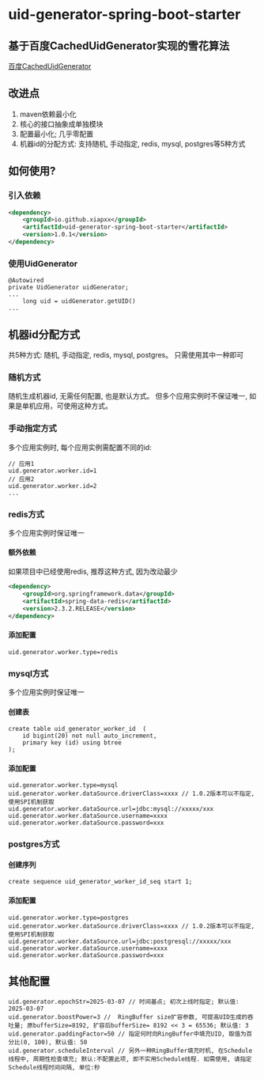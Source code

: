 # uid-generator-spring-boot-starter

## 基于百度CachedUidGenerator实现的雪花算法
[百度CachedUidGenerator](https://github.com/baidu/uid-generator/blob/master/README.zh_cn.md)

## 改进点
1. maven依赖最小化
2. 核心的接口抽象成单独模块
3. 配置最小化; 几乎零配置
4. 机器id的分配方式: 支持随机, 手动指定, redis, mysql, postgres等5种方式

## 如何使用?
### 引入依赖
~~~~xml
<dependency>
    <groupId>io.github.xiapxx</groupId>
    <artifactId>uid-generator-spring-boot-starter</artifactId>
    <version>1.0.1</version>
</dependency>
~~~~
### 使用UidGenerator
    @Autowired
    private UidGenerator uidGenerator;
    ...
        long uid = uidGenerator.getUID()
    ...

## 机器id分配方式
共5种方式: 随机, 手动指定, redis, mysql, postgres。 只需使用其中一种即可

### 随机方式
随机生成机器id, 无需任何配置, 也是默认方式。 但多个应用实例时不保证唯一, 如果是单机应用，可使用这种方式。

### 手动指定方式
多个应用实例时, 每个应用实例需配置不同的id:

    // 应用1
    uid.generator.worker.id=1
    // 应用2
    uid.generator.worker.id=2
    ...

### redis方式
多个应用实例时保证唯一
#### 额外依赖
如果项目中已经使用redis, 推荐这种方式, 因为改动最少
~~~~xml
<dependency>
    <groupId>org.springframework.data</groupId>
    <artifactId>spring-data-redis</artifactId>
    <version>2.3.2.RELEASE</version>
</dependency>
~~~~
#### 添加配置
    uid.generator.worker.type=redis

### mysql方式
多个应用实例时保证唯一
#### 创建表
    create table uid_generator_worker_id  (
        id bigint(20) not null auto_increment,
        primary key (id) using btree
    );

#### 添加配置
    uid.generator.worker.type=mysql
    uid.generator.worker.dataSource.driverClass=xxxx // 1.0.2版本可以不指定, 使用SPI机制获取
    uid.generator.worker.dataSource.url=jdbc:mysql://xxxxx/xxx
    uid.generator.worker.dataSource.username=xxxx
    uid.generator.worker.dataSource.password=xxx

### postgres方式
#### 创建序列
    create sequence uid_generator_worker_id_seq start 1;
#### 添加配置
    uid.generator.worker.type=postgres
    uid.generator.worker.dataSource.driverClass=xxxx // 1.0.2版本可以不指定, 使用SPI机制获取
    uid.generator.worker.dataSource.url=jdbc:postgresql://xxxxx/xxx
    uid.generator.worker.dataSource.username=xxxx
    uid.generator.worker.dataSource.password=xxx

## 其他配置
    uid.generator.epochStr=2025-03-07 // 时间基点; 初次上线时指定; 默认值: 2025-03-07
    uid.generator.boostPower=3 //  RingBuffer size扩容参数, 可提高UID生成的吞吐量; 原bufferSize=8192, 扩容后bufferSize= 8192 << 3 = 65536; 默认值: 3
    uid.generator.paddingFactor=50 // 指定何时向RingBuffer中填充UID, 取值为百分比(0, 100), 默认值: 50
    uid.generator.scheduleInterval // 另外一种RingBuffer填充时机, 在Schedule线程中, 周期性检查填充; 默认:不配置此项, 即不实用Schedule线程. 如需使用, 请指定Schedule线程时间间隔, 单位:秒
